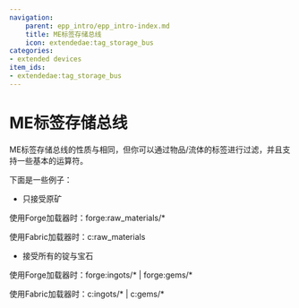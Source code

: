 ```yaml
---
navigation:
    parent: epp_intro/epp_intro-index.md
    title: ME标签存储总线
    icon: extendedae:tag_storage_bus
categories:
- extended devices
item_ids:
- extendedae:tag_storage_bus
---
```


# ME标签存储总线

<GameScene zoom="8" background="transparent">
  <ImportStructure src="../structure/cable_tag_storage_bus.snbt"></ImportStructure>
</GameScene>

ME标签存储总线的性质与<ItemLink id="ae2:storage_bus" />相同，但你可以通过物品/流体的标签进行过滤，并且支持一些基本的运算符。

下面是一些例子：

- 只接受原矿

使用Forge加载器时：forge:raw_materials/*

使用Fabric加载器时：c:raw_materials

- 接受所有的锭与宝石

使用Forge加载器时：forge:ingots/* | forge:gems/*

使用Fabric加载器时：c:ingots/* | c:gems/*
